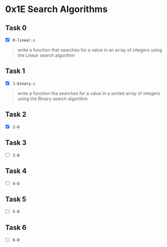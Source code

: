 # 0x1E Search Algorithms

## Task 0
- [x] `0-linear.c`
> write a function that searches for a value in an array of integers
> using the Linear search algorithm

## Task 1
- [x] `1-binary.c`
> write a function tha searches for a value in a sorted array of integers
> using the Binary search algorithm

## Task 2
- [x] `2-O`

## Task 3
- [ ] `3-O`

## Task 4
- [ ] `4-O`

## Task 5
- [ ] `5-O`

## Task 6
- [ ] `6-O`
